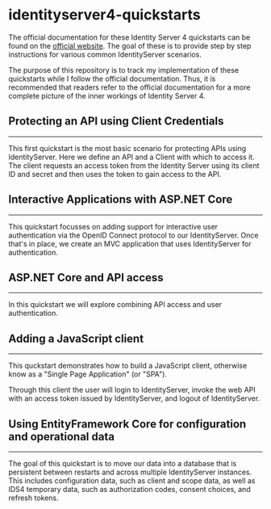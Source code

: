 # identityserver4-quickstarts

The official documentation for these Identity Server 4 quickstarts can be found on the [official website](https://docs.identityserver.io/en/latest/quickstarts/0_overview.html). The goal of these is to provide step by step instructions for various common IdentityServer scenarios.

The purpose of this repository is to track my implementation of these quickstarts while I follow the official documentation. Thus, it is recommended that readers refer to the official documentation for a more complete picture of the inner workings of Identity Server 4.

## Protecting an API using Client Credentials

---

This first quickstart is the most basic scenario for protecting APIs using IdentityServer. Here we define an API and a Client with which to access it. The client requests an access token from the Identity Server using its client ID and secret and then uses the token to gain access to the API.

## Interactive Applications with ASP.NET Core

---

This quickstart focusses on adding support for interactive user authentication via the OpenID Connect protocol to our IdentityServer. Once that's in place, we create an MVC application that uses IdentityServer for authentication.

## ASP.NET Core and API access

---

In this quickstart we will explore combining API access and user authentication.

## Adding a JavaScript client

---

This quckstart demonstrates how to build a JavaScript client, otherwise know as a "Single Page Application" (or "SPA").

Through this client the user will login to IdentityServer, invoke the web API with an access token issued by IdentityServer, and logout of IdentityServer.

## Using EntityFramework Core for configuration and operational data

---

The goal of this quickstart is to move our data into a database that is persistent between restarts and across multiple IdentityServer instances. This includes configuration data, such as client and scope data, as well as IDS4 temporary data, such as authorization codes, consent choices, and refresh tokens.
